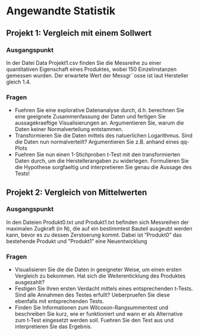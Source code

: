 # Angewandte Statistik

## Projekt 1: Vergleich mit einem Sollwert

### Ausgangspunkt

In der Datei Data Projekt1.csv finden Sie die Messreihe zu einer quantitativen Eigenschaft eines
Produktes, wobei 150 Einzelinstanzen gemessen wurden. Der erwartete Wert der Messgr¨osse ist
laut Hersteller gleich 1.4.


### Fragen
* Fuehren Sie eine explorative Datenanalyse durch, d.h. berechnen Sie eine geeignete Zusammenfassung der Daten und fertigen Sie aussagekraeftige Visualisierungen an. Argumentieren Sie, warum die Daten keiner Normalverteilung entstammen.
* Transformieren Sie die Daten mittels des natuerlichen Logarithmus. Sind die Daten nun normalverteilt? Argumentieren Sie z.B. anhand eines qq-Plots
* Fuehren Sie nun einen 1-Stichproben t-Test mit den transformierten Daten durch, um die Herstellerangaben zu widerlegen. Formulieren Sie die Hypothese sorgfaeltig und interpretieren Sie genau die Aussage des Tests!

## Projekt 2: Vergleich von Mittelwerten

### Ausgangspunkt

In den Dateien Produkt0.txt und Produkt1.txt befinden sich Messreihen der maximalen Zugkraft (in N), die auf ein bestimmtest Bauteil ausgeubt werden kann, bevor es zu dessen Zerstoerung kommt. Dabei ist ”Produkt0” das bestehende Produkt und ”Produkt1” eine Neuentwicklung


### Fragen
* Visualisieren Sie die die Daten in geeigneter Weise, um einen ersten Vergleich zu bekommen. Hat sich die Weiterenticklung des Produktes ausgezahlt?
* Festigen Sie Ihren ersten Verdacht mittels eines entsprechenden t-Tests. Sind alle Annahmen des Testes erfullt? Ueberpruefen Sie diese ebenfalls mit entsprechenden Tests.
* Finden Sie Informationen zum Wilcoxon-Rangsummentest und beschreiben Sie kurz, wie er funktioniert und wann er als Alternative zum t-Test eingesetzt werden soll. Fuehren Sie den Test aus und interpretieren Sie das Ergebnis.
